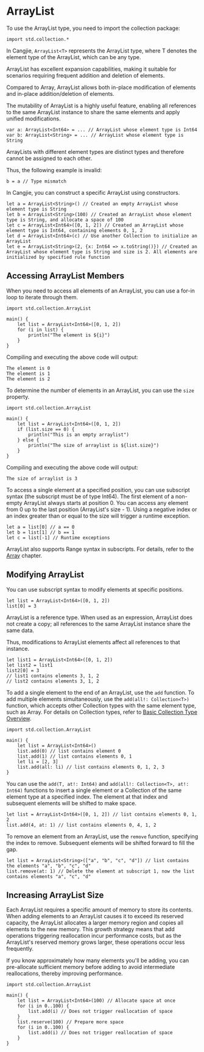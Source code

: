 # ArrayList

To use the ArrayList type, you need to import the collection package:

<!-- run -->

```cangjie
import std.collection.*
```

In Cangjie, `ArrayList<T>` represents the ArrayList type, where T denotes the element type of the ArrayList, which can be any type.

ArrayList has excellent expansion capabilities, making it suitable for scenarios requiring frequent addition and deletion of elements.

Compared to Array, ArrayList allows both in-place modification of elements and in-place addition/deletion of elements.

The mutability of ArrayList is a highly useful feature, enabling all references to the same ArrayList instance to share the same elements and apply unified modifications.

```cangjie
var a: ArrayList<Int64> = ... // ArrayList whose element type is Int64
var b: ArrayList<String> = ... // ArrayList whose element type is String
```

ArrayLists with different element types are distinct types and therefore cannot be assigned to each other.

Thus, the following example is invalid:

```cangjie
b = a // Type mismatch
```

In Cangjie, you can construct a specific ArrayList using constructors.

<!-- run -->

```cangjie
let a = ArrayList<String>() // Created an empty ArrayList whose element type is String
let b = ArrayList<String>(100) // Created an ArrayList whose element type is String, and allocate a space of 100
let c = ArrayList<Int64>([0, 1, 2]) // Created an ArrayList whose element type is Int64, containing elements 0, 1, 2
let d = ArrayList<Int64>(c) // Use another Collection to initialize an ArrayList
let e = ArrayList<String>(2, {x: Int64 => x.toString()}) // Created an ArrayList whose element type is String and size is 2. All elements are initialized by specified rule function
```

## Accessing ArrayList Members

When you need to access all elements of an ArrayList, you can use a for-in loop to iterate through them.

<!-- verify -->

```cangjie
import std.collection.ArrayList

main() {
    let list = ArrayList<Int64>([0, 1, 2])
    for (i in list) {
        println("The element is ${i}")
    }
}
```

Compiling and executing the above code will output:

```text
The element is 0
The element is 1
The element is 2
```

To determine the number of elements in an ArrayList, you can use the `size` property.

<!-- verify -->

```cangjie
import std.collection.ArrayList

main() {
    let list = ArrayList<Int64>([0, 1, 2])
    if (list.size == 0) {
        println("This is an empty arraylist")
    } else {
        println("The size of arraylist is ${list.size}")
    }
}
```

Compiling and executing the above code will output:

```text
The size of arraylist is 3
```

To access a single element at a specified position, you can use subscript syntax (the subscript must be of type Int64). The first element of a non-empty ArrayList always starts at position 0. You can access any element from 0 up to the last position (ArrayList's size - 1). Using a negative index or an index greater than or equal to the size will trigger a runtime exception.

```cangjie
let a = list[0] // a == 0
let b = list[1] // b == 1
let c = list[-1] // Runtime exceptions
```

ArrayList also supports Range syntax in subscripts. For details, refer to the [Array](../basic_data_type/array.md#array) chapter.

## Modifying ArrayList

You can use subscript syntax to modify elements at specific positions.

<!-- run -->

```cangjie
let list = ArrayList<Int64>([0, 1, 2])
list[0] = 3
```

ArrayList is a reference type. When used as an expression, ArrayList does not create a copy; all references to the same ArrayList instance share the same data.

Thus, modifications to ArrayList elements affect all references to that instance.

<!-- run -->

```cangjie
let list1 = ArrayList<Int64>([0, 1, 2])
let list2 = list1
list2[0] = 3
// list1 contains elements 3, 1, 2
// list2 contains elements 3, 1, 2
```

To add a single element to the end of an ArrayList, use the `add` function. To add multiple elements simultaneously, use the `add(all!: Collection<T>)` function, which accepts other Collection types with the same element type, such as Array. For details on Collection types, refer to [Basic Collection Type Overview](collection_overview.md).

<!-- run -->

```cangjie
import std.collection.ArrayList

main() {
    let list = ArrayList<Int64>()
    list.add(0) // list contains element 0
    list.add(1) // list contains elements 0, 1
    let li = [2, 3]
    list.add(all: li) // list contains elements 0, 1, 2, 3
}
```

You can use the `add(T, at!: Int64)` and `add(all!: Collection<T>, at!: Int64)` functions to insert a single element or a Collection of the same element type at a specified index. The element at that index and subsequent elements will be shifted to make space.

<!-- run -->

```cangjie
let list = ArrayList<Int64>([0, 1, 2]) // list contains elements 0, 1, 2
list.add(4, at: 1) // list contains elements 0, 4, 1, 2
```

To remove an element from an ArrayList, use the `remove` function, specifying the index to remove. Subsequent elements will be shifted forward to fill the gap.

<!-- run -->

```cangjie
let list = ArrayList<String>(["a", "b", "c", "d"]) // list contains the elements "a", "b", "c", "d"
list.remove(at: 1) // Delete the element at subscript 1, now the list contains elements "a", "c", "d"
```

## Increasing ArrayList Size

Each ArrayList requires a specific amount of memory to store its contents. When adding elements to an ArrayList causes it to exceed its reserved capacity, the ArrayList allocates a larger memory region and copies all elements to the new memory. This growth strategy means that add operations triggering reallocation incur performance costs, but as the ArrayList's reserved memory grows larger, these operations occur less frequently.

If you know approximately how many elements you'll be adding, you can pre-allocate sufficient memory before adding to avoid intermediate reallocations, thereby improving performance.

<!-- run -->

```cangjie
import std.collection.ArrayList

main() {
    let list = ArrayList<Int64>(100) // Allocate space at once
    for (i in 0..100) {
        list.add(i) // Does not trigger reallocation of space
    }
    list.reserve(100) // Prepare more space
    for (i in 0..100) {
        list.add(i) // Does not trigger reallocation of space
    }
}
```